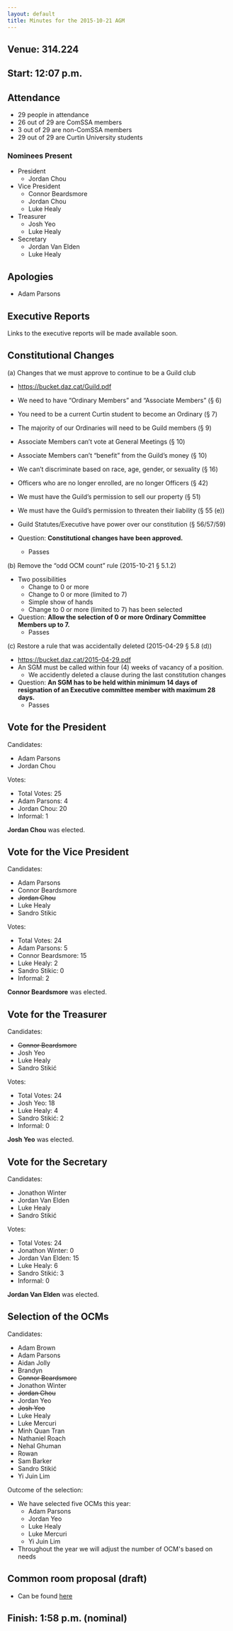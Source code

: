 ```yaml
---
layout: default
title: Minutes for the 2015-10-21 AGM
---
```


## Venue: 314.224

## Start: 12:07 p.m.

## Attendance

  * 29 people in attendance
  * 26 out of 29 are ComSSA members
  * 3 out of 29 are non-ComSSA members
  * 29 out of 29 are Curtin University students
  
  
### Nominees Present
  
   * President
     * Jordan Chou
   * Vice President
     * Connor Beardsmore
	  * Jordan Chou
	  * Luke Healy
   * Treasurer
	 * Josh Yeo
	 * Luke Healy
   * Secretary
	 * Jordan Van Elden
	 * Luke Healy
   

## Apologies

  * Adam Parsons

## Executive Reports

Links to the executive reports will be made available soon.

## Constitutional Changes

(a) Changes that we must approve to continue to be a Guild club

* https://bucket.daz.cat/Guild.pdf
* We need to have “Ordinary Members” and “Associate Members” (§ 6)
* You need to be a current Curtin student to become an Ordinary (§ 7)
* The majority of our Ordinaries will need to be Guild members (§ 9)
* Associate Members can’t vote at General Meetings (§ 10)
* Associate Members can’t “benefit” from the Guild’s money (§ 10)
* We can’t discriminate based on race, age, gender, or sexuality (§ 16)
* Officers who are no longer enrolled, are no longer Officers (§ 42)
* We must have the Guild’s permission to sell our property (§ 51)
* We must have the Guild’s permission to threaten their liability (§ 55 (e))
* Guild Statutes/Executive have power over our constitution (§ 56/57/59)

* Question: **Constitutional changes have been approved.**
  * Passes
  
(b) Remove the “odd OCM count” rule (2015-10-21 § 5.1.2)

* Two possibilities
  * Change to 0 or more
  * Change to 0 or more (limited to 7)
  * Simple show of hands 
  * Change to 0 or more (limited to 7) has been selected
* Question: **Allow the selection of 0 or more Ordinary Committee Members up to 7.**
    * Passes
    
(c) Restore a rule that was accidentally deleted (2015-04-29 § 5.8 (d))

* https://bucket.daz.cat/2015-04-29.pdf
* An SGM must be called within four (4) weeks of vacancy of a position.
  * We accidently deleted a clause during the last constitution changes
 * Question: **An SGM has to be held within minimum 14 days of resignation of an Executive committee member with maximum 28 days.**
   * Passes


## Vote for the President

Candidates:

  * Adam Parsons
  * Jordan Chou
  
Votes:

  * Total Votes: 25
  * Adam Parsons: 4
  * Jordan Chou: 20
  * Informal: 1

**Jordan Chou** was elected.

## Vote for the Vice President

Candidates:

  * Adam Parsons
  * Connor Beardsmore
  * <del>Jordan Chou</del>
  * Luke Healy
  * Sandro Stikic 
   
   
Votes:

  * Total Votes: 24
  * Adam Parsons: 5
  * Connor Beardsmore: 15
  * Luke Healy: 2
  * Sandro Stikic: 0
  * Informal: 2

**Connor Beardsmore** was elected.

## Vote for the Treasurer

Candidates:

* <del>Connor Beardsmore</del>
* Josh Yeo
* Luke Healy
* Sandro Stikić

Votes:

  * Total Votes: 24
  * Josh Yeo: 18
  * Luke Healy: 4
  * Sandro Stikić: 2
  * Informal: 0

**Josh Yeo** was elected.

## Vote for the Secretary

Candidates:

* Jonathon Winter
* Jordan Van Elden
* Luke Healy
* Sandro Stikić

Votes:

  * Total Votes: 24
  * Jonathon Winter: 0
  * Jordan Van Elden: 15
  * Luke Healy: 6
  * Sandro Stikić: 3
  * Informal: 0

**Jordan Van Elden** was elected.

## Selection of the OCMs

Candidates:

* Adam Brown
* Adam Parsons
* Aidan Jolly
* Brandyn
* <del>Connor Beardsmore</del>
* Jonathon Winter
* <del>Jordan Chou</del>
* Jordan Yeo
* <del>Josh Yeo</del>
* Luke Healy
* Luke Mercuri
* Minh Quan Tran
* Nathaniel Roach
* Nehal Ghuman
* Rowan
* Sam Barker
* Sandro Stikić
* Yi Juin Lim

Outcome of the selection:

  * We have selected five OCMs this year:
    * Adam Parsons
    * Jordan Yeo
    * Luke Healy
    * Luke Mercuri
    * Yi Juin Lim
  * Throughout the year we will adjust the number of OCM's based on needs

## Common room proposal (draft)

  * Can be found [here](https://docs.google.com/document/d/13eVSD8EpSoQtgXiPNYK5G0lJZQJEDWAno94QWRi1B4c/edit?usp=sharing)

## Finish: 1:58 p.m. (nominal)

